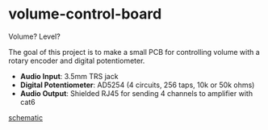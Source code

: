 # volume-control-board

Volume? Level?

The goal of this project is to make a small PCB for controlling volume with a rotary encoder and digital potentiometer.

- __Audio Input__: 3.5mm TRS jack
- __Digital Potentiometer__: AD5254 (4 circuits, 256 taps, 10k or 50k ohms)
- __Audio Output__: Shielded RJ45 for sending 4 channels to amplifier with cat6

[schematic](hardware/schematic.pdf)
